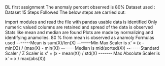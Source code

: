 DL first assignment
The anomaly percent observed is 80%
Dataset used : Dataset 15
Steps Followed
The below steps are carried out:

import modules and read the file with pandas
usable data is identified
Only numeric valued columns are retained and spread of the data is observed
Stats like mean and median are found
Plots are made by normalizing and identifying anamolies. 80 % from mean is observed as anamoly
Formulas used
-------Mean is sum(X)/len(X)
-------Min Max Scaler is x' = (x - min(X)) / (max(X) - min(X))
-------Median is mid(sorted(X))
-------Standard Scaler / Z Scaler is x' = (x - mean(X)) / std(X)
------- Max Absolute Scaler is x' = x / max(abs(X))
